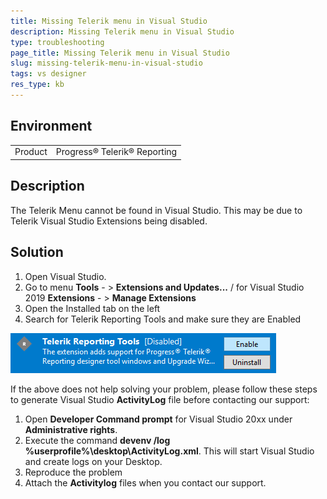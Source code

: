 ```yaml
---
title: Missing Telerik menu in Visual Studio
description: Missing Telerik menu in Visual Studio
type: troubleshooting
page_title: Missing Telerik menu in Visual Studio
slug: missing-telerik-menu-in-visual-studio
tags: vs designer
res_type: kb
---
```


## Environment
<table>
	<tr>
		<td>Product</td>
		<td>Progress® Telerik® Reporting</td>
	</tr>
</table>


## Description
The Telerik Menu cannot be found in Visual Studio. This may be due to Telerik Visual Studio Extensions being disabled. 

## Solution
1.	Open Visual Studio. 
2.	Go to menu __Tools__ - > __Extensions and Updates...__ / for Visual Studio 2019 __Extensions__ - > __Manage Extensions__ 
3.	Open the Installed tab on the left 
4.	Search for Telerik Reporting Tools and make sure they are Enabled 

![Enable Telerik Reporting Tools in Visual Studio](resources/vsextensions-disabled.png "Enable Telerik Reporting Tools in Visual Studio")

If the above does not help solving your problem, please follow these steps to generate Visual Studio __ActivityLog__ file before contacting our support: 
1.	Open __Developer Command prompt__ for Visual Studio 20xx under __Administrative rights__. 
2.	Execute the command __devenv /log %userprofile%\desktop\ActivityLog.xml__. This will start Visual Studio and create logs on your Desktop. 
3.	Reproduce the problem 
4.	Attach the __Activitylog__ files when you contact our support. 
